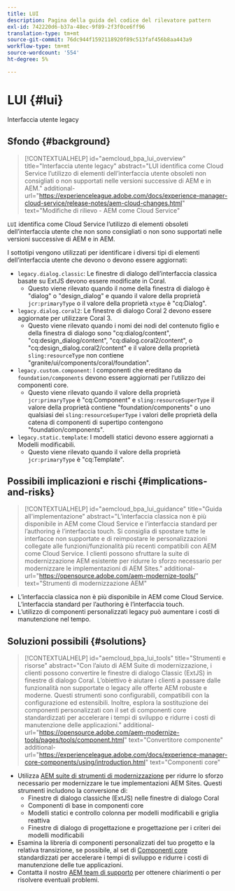 ```yaml
---
title: LUI
description: Pagina della guida del codice del rilevatore pattern
exl-id: 742220d6-b37a-48ec-9f89-2f3f0ce6ff96
translation-type: tm+mt
source-git-commit: 76dc944f1592118920f89c513faf456b8aa443a9
workflow-type: tm+mt
source-wordcount: '554'
ht-degree: 5%

---
```


# LUI {#lui}

Interfaccia utente legacy

## Sfondo {#background}

>[!CONTEXTUALHELP]
>id="aemcloud_bpa_lui_overview"
>title="Interfaccia utente legacy"
>abstract="LUI identifica come Cloud Service l’utilizzo di elementi dell’interfaccia utente obsoleti non consigliati o non supportati nelle versioni successive di AEM e in AEM."
>additional-url="https://experienceleague.adobe.com/docs/experience-manager-cloud-service/release-notes/aem-cloud-changes.html" text="Modifiche di rilievo - AEM come Cloud Service"

`LUI` identifica come Cloud Service l’utilizzo di elementi obsoleti dell’interfaccia utente che non sono consigliati o non sono supportati nelle versioni successive di AEM e in AEM.

I sottotipi vengono utilizzati per identificare i diversi tipi di elementi dell’interfaccia utente che devono o devono essere aggiornati:

* `legacy.dialog.classic`: Le finestre di dialogo dell’interfaccia classica basate su ExtJS devono essere modificate in Coral.
   * Questo viene rilevato quando il nome della finestra di dialogo è &quot;dialog&quot; o &quot;design_dialog&quot; e quando
il valore della proprietà `jcr:primaryType` o il valore della proprietà `xtype` è &quot;cq:Dialog&quot;.
* `legacy.dialog.coral2`: Le finestre di dialogo Coral 2 devono essere aggiornate per utilizzare Coral 3.
   * Questo viene rilevato quando i nomi dei nodi del contenuto figlio e della finestra di dialogo sono &quot;cq:dialog/content&quot;,
&quot;cq:design_dialog/content&quot;, &quot;cq:dialog.coral2/content&quot;, o &quot;cq:design_dialog.coral2/content&quot;
e il valore della proprietà `sling:resourceType` non contiene
&quot;granite/ui/components/coral/foundation&quot;.
* `legacy.custom.component`: I componenti che ereditano da  `foundation/components` devono essere aggiornati per l’utilizzo dei componenti core.
   * Questo viene rilevato quando il valore della proprietà `jcr:primaryType` è &quot;cq:Component&quot; e
      `sling:resourceSuperType` il valore della proprietà contiene &quot;foundation/components&quot; o uno qualsiasi dei
      `sling:resourceSuperType` i valori delle proprietà della catena di componenti di supertipo contengono &quot;foundation/components&quot;.
* `legacy.static.template`: I modelli statici devono essere aggiornati a Modelli modificabili.
   * Questo viene rilevato quando il valore della proprietà `jcr:primaryType` è &quot;cq:Template&quot;.

## Possibili implicazioni e rischi {#implications-and-risks}

>[!CONTEXTUALHELP]
>id="aemcloud_bpa_lui_guidance"
>title="Guida all&#39;implementazione"
>abstract="L’interfaccia classica non è più disponibile in AEM come Cloud Service e l’interfaccia standard per l’authoring è l’interfaccia touch. Si consiglia di spostare tutte le interfacce non supportate e di reimpostare le personalizzazioni collegate alle funzioni/funzionalità più recenti compatibili con AEM come Cloud Service. I clienti possono sfruttare la suite di modernizzazione AEM esistente per ridurre lo sforzo necessario per modernizzare le implementazioni di AEM Sites."
>additional-url="https://opensource.adobe.com/aem-modernize-tools/" text="Strumenti di modernizzazione AEM"

* L’interfaccia classica non è più disponibile in AEM come Cloud Service. L’interfaccia standard per l’authoring è l’interfaccia touch.
* L’utilizzo di componenti personalizzati legacy può aumentare i costi di manutenzione nel tempo.

## Soluzioni possibili {#solutions}

>[!CONTEXTUALHELP]
>id="aemcloud_bpa_lui_tools"
>title="Strumenti e risorse"
>abstract="Con l’aiuto di AEM Suite di modernizzazione, i clienti possono convertire le finestre di dialogo Classic (ExtJS) in finestre di dialogo Coral. L’obiettivo è aiutare i clienti a passare dalle funzionalità non supportate o legacy alle offerte AEM robuste e moderne. Questi strumenti sono configurabili, compatibili con la configurazione ed estensibili. Inoltre, esplora la sostituzione dei componenti personalizzati con il set di componenti core standardizzati per accelerare i tempi di sviluppo e ridurre i costi di manutenzione delle applicazioni."
>additional-url="https://opensource.adobe.com/aem-modernize-tools/pages/tools/component.html" text="Convertitore componente"
>additional-url="https://experienceleague.adobe.com/docs/experience-manager-core-components/using/introduction.html" text="Componenti core"

* Utilizza [AEM suite di strumenti di modernizzazione](https://opensource.adobe.com/aem-modernize-tools/) per ridurre lo sforzo necessario per modernizzare le tue implementazioni AEM Sites. Questi strumenti includono la conversione di:
   * Finestre di dialogo classiche (ExtJS) nelle finestre di dialogo Coral
   * Componenti di base in componenti core
   * Modelli statici e controllo colonna per modelli modificabili e griglia reattiva
   * Finestre di dialogo di progettazione e progettazione per i criteri dei modelli modificabili
* Esamina la libreria di componenti personalizzati del tuo progetto e la relativa transizione, se possibile, al set di [Componenti core ](https://experienceleague.adobe.com/docs/experience-manager-core-components/using/introduction.html?lang=it) standardizzati per accelerare i tempi di sviluppo e ridurre i costi di manutenzione delle tue applicazioni.
* Contatta il nostro [AEM team di supporto](https://helpx.adobe.com/enterprise/using/support-for-experience-cloud.html) per ottenere chiarimenti o per risolvere eventuali problemi.
